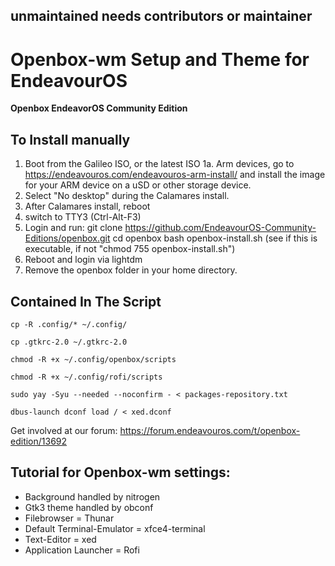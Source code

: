 ## unmaintained needs contributors or maintainer


# Openbox-wm Setup and Theme for EndeavourOS

**Openbox EndeavorOS Community Edition**

## To Install manually

  1. Boot from the Galileo ISO, or the latest ISO
     1a. Arm devices, go to https://endeavouros.com/endeavouros-arm-install/
         and install the image for your ARM device on a uSD or other storage device.
  2. Select "No desktop" during the Calamares install.
  2. After Calamares install, reboot
  4. switch to TTY3 (Ctrl-Alt-F3)
  5. Login and run:
     git clone https://github.com/EndeavourOS-Community-Editions/openbox.git
     cd openbox
     bash openbox-install.sh  (see if this is executable, if not "chmod 755 openbox-install.sh")
  6. Reboot and login via lightdm
  7. Remove the openbox folder in your home directory.

## Contained In The Script

    cp -R .config/* ~/.config/
    
    cp .gtkrc-2.0 ~/.gtkrc-2.0

    chmod -R +x ~/.config/openbox/scripts

    chmod -R +x ~/.config/rofi/scripts
    
    sudo yay -Syu --needed --noconfirm - < packages-repository.txt

    dbus-launch dconf load / < xed.dconf

Get involved at our forum: https://forum.endeavouros.com/t/openbox-edition/13692


## Tutorial for Openbox-wm settings:

  -  Background handled by nitrogen
  -  Gtk3 theme handled by obconf
  -  Filebrowser = Thunar
  -  Default Terminal-Emulator = xfce4-terminal
  -  Text-Editor = xed
  -  Application Launcher = Rofi
